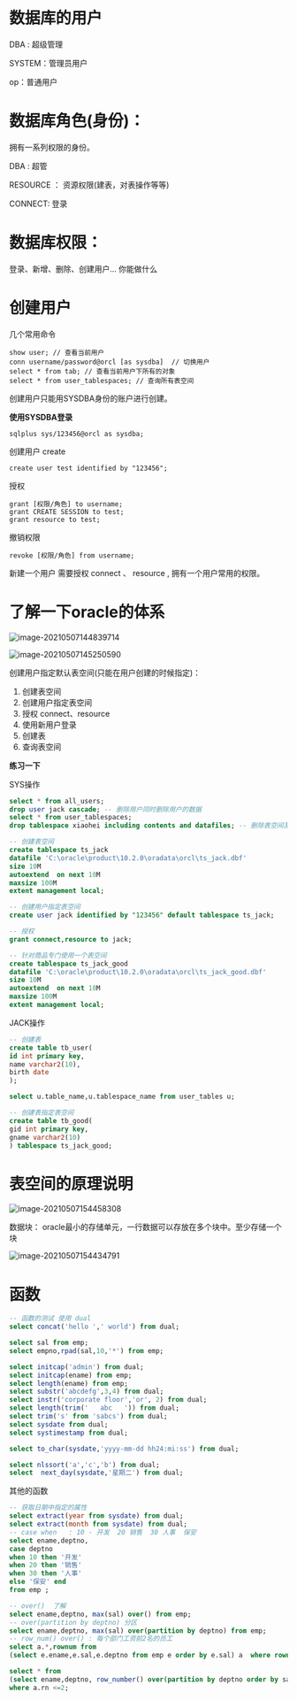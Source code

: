 # 数据库的用户

DBA : 超级管理

SYSTEM：管理员用户

op：普通用户



# 数据库角色(身份)：

拥有一系列权限的身份。

DBA : 超管

RESOURCE ： 资源权限(建表，对表操作等等)

CONNECT: 登录



# 数据库权限：

登录、新增、删除、创建用户... 你能做什么



# 创建用户

几个常用命令

```
show user; // 查看当前用户
conn username/password@orcl [as sysdba]  // 切换用户
select * from tab; // 查看当前用户下所有的对象
select * from user_tablespaces; // 查询所有表空间
```





创建用户只能用SYSDBA身份的账户进行创建。

**使用SYSDBA登录**

```
sqlplus sys/123456@orcl as sysdba;
```

创建用户 create 

```
create user test identified by "123456";
```

授权

```
grant [权限/角色] to username;
grant CREATE SESSION to test;
grant resource to test;
```

撤销权限

```
revoke [权限/角色] from username;
```

新建一个用户 需要授权 connect 、 resource , 拥有一个用户常用的权限。



# 了解一下oracle的体系

![image-20210507144839714](assets/image-20210507144839714.png)

![image-20210507145250590](assets/image-20210507145250590.png)



创建用户指定默认表空间(只能在用户创建的时候指定)：

1. 创建表空间
2. 创建用户指定表空间
3. 授权 connect、resource
4. 使用新用户登录
5. 创建表
6. 查询表空间

**练习一下**

SYS操作

```sql
select * from all_users;
drop user jack cascade; -- 删除用户同时删除用户的数据
select * from user_tablespaces;
drop tablespace xiaohei including contents and datafiles; -- 删除表空间及文件

-- 创建表空间
create tablespace ts_jack
datafile 'C:\oracle\product\10.2.0\oradata\orcl\ts_jack.dbf'
size 10M 
autoextend  on next 10M 
maxsize 100M
extent management local; 

-- 创建用户指定表空间
create user jack identified by "123456" default tablespace ts_jack;

-- 授权
grant connect,resource to jack;

-- 针对商品专门使用一个表空间
create tablespace ts_jack_good
datafile 'C:\oracle\product\10.2.0\oradata\orcl\ts_jack_good.dbf'
size 10M 
autoextend  on next 10M 
maxsize 100M
extent management local; 
```

JACK操作

```sql
-- 创建表
create table tb_user(
id int primary key,
name varchar2(10),
birth date
);

select u.table_name,u.tablespace_name from user_tables u;

-- 创建表指定表空间
create table tb_good(
gid int primary key,
gname varchar2(10)
) tablespace ts_jack_good;

```



# 表空间的原理说明

![image-20210507154458308](assets/image-20210507154458308.png)



数据块： oracle最小的存储单元，一行数据可以存放在多个块中。至少存储一个块



![image-20210507154434791](assets/image-20210507154434791.png)



# 函数

```sql
-- 函数的测试 使用 dual
select concat('hello ',' world') from dual;

select sal from emp;
select empno,rpad(sal,10,'*') from emp;

select initcap('admin') from dual;
select initcap(ename) from emp;
select length(ename) from emp;
select substr('abcdefg',3,4) from dual;
select instr('corporate floor','or', 2) from dual;
select length(trim('   abc   ')) from dual;
select trim('s' from 'sabcs') from dual;
select sysdate from dual;
select systimestamp from dual;

select to_char(sysdate,'yyyy-mm-dd hh24:mi:ss') from dual;

select nlssort('a','c','b') from dual;
select  next_day(sysdate,'星期二') from dual;
```

其他的函数

```sql
-- 获取日期中指定的属性
select extract(year from sysdate) from dual;
select extract(month from sysdate) from dual;
-- case when   : 10 - 开发  20 销售  30 人事  保安
select ename,deptno,
case deptno
when 10 then '开发' 
when 20 then '销售'
when 30 then '人事'
else '保安' end
from emp ;

-- over()  了解
select ename,deptno, max(sal) over() from emp;
-- over(partition by deptno) 分区
select ename,deptno, max(sal) over(partition by deptno) from emp;
-- row_num() over() : 每个部门工资前2名的员工
select a.*,rownum from 
(select e.ename,e.sal,e.deptno from emp e order by e.sal) a  where rownum<=2;

select * from 
(select ename,deptno, row_number() over(partition by deptno order by sal) rn from emp)a
where a.rn <=2;

```

